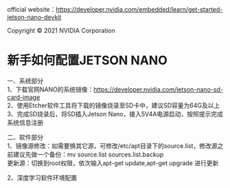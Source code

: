 official website：https://developer.nvidia.com/embedded/learn/get-started-jetson-nano-devkit

Copyright © 2021 NVIDIA Corporation

# 新手如何配置JETSON NANO
一、系统部分 	
1、下载官网NANO的系统镜像：https://developer.nvidia.com/jetson-nano-sd-card-image 	
2、使用Etcher软件工具将下载的镜像烧录至SD卡中，建议SD容量为64G及以上 	
3、完成SD烧录后，将SD插入Jetson Nano，接入5V4A电源启动，按照提示完成系统信息注册 	

二、软件部分 	
1、镜像源修改：如需要换其它源，可修改/etc/apt目录下的source.list，修改源之前建议先做一个备份：mv source.list sources.list.backup 	
   更新源：切换到root权限，依次输入apt-get update,apt-get upgrade 进行更新 	
	
2、深度学习软件环境配置	
